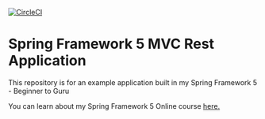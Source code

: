 [![CircleCI](https://circleci.com/gh/rafpor75/spring5-mvc-rest.svg?style=svg)](https://circleci.com/gh/rafpor75/spring5-mvc-rest)
# Spring Framework 5 MVC Rest Application

This repository is for an example application built in my Spring Framework 5 - Beginner to Guru

You can learn about my Spring Framework 5 Online course [here.](http://courses.springframework.guru/p/spring-framework-5-begginer-to-guru/?product_id=363173)